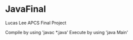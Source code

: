 # JavaFinal
Lucas Lee APCS Final Project

Compile by using 'javac *.java'
Execute by using 'java Main'
